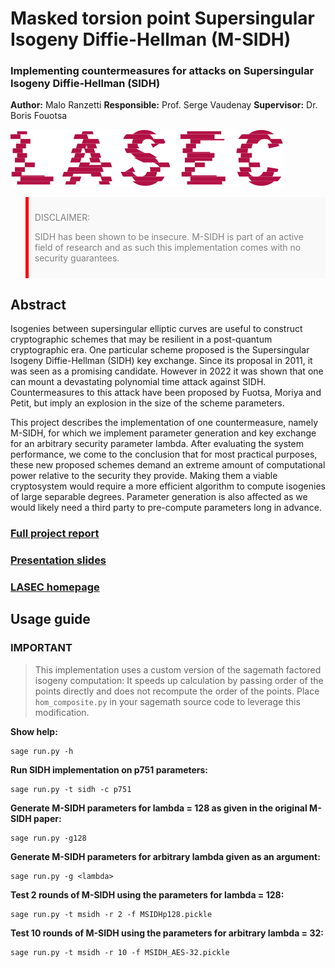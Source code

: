 # Masked torsion point Supersingular Isogeny Diffie-Hellman (M-SIDH)
### Implementing countermeasures for attacks on Supersingular Isogeny Diffie-Hellman (SIDH)

**Author:** Malo Ranzetti
**Responsible:** Prof. Serge Vaudenay
**Supervisor:**  Dr. Boris Fouotsa

![LASEC](./figures/logo_lasec_coul.png)

<blockquote style="border-left: 5px solid #ff0000; background-color: #f9f9f9; color: #808080; padding: 10px;">
    <p>DISCLAIMER:</p>
    <p>SIDH has been shown to be insecure. M-SIDH is part of an active field of research and as such this implementation comes with no security guarantees.</p>
</blockquote>

## Abstract
Isogenies between supersingular elliptic curves are useful to construct cryptographic schemes that may be resilient in a post-quantum cryptographic era. One particular scheme proposed is the Supersingular Isogeny Diffie-Hellman (SIDH) key exchange. Since its proposal in 2011, it was seen as a promising candidate. However in 2022 it was shown that one can mount a devastating polynomial time attack against SIDH. Countermeasures to this attack have been proposed by Fuotsa, Moriya and Petit, but imply an explosion in the size of the scheme parameters. 

This project describes the implementation of one countermeasure, namely M-SIDH, for which we implement parameter generation and key exchange for an arbitrary security parameter lambda. After evaluating the system performance, we come to the conclusion that for most practical purposes, these new proposed schemes demand an extreme amount of computational power relative to the security they provide. Making them a viable cryptosystem would require a more efficient algorithm to compute isogenies of large separable degrees. Parameter generation is also affected as we would likely need a third party to pre-compute parameters long in advance.

### [Full project report](./report.pdf)
### [Presentation slides](./presentation.pdf)
### [LASEC homepage](https://lasec.epfl.ch/)

## Usage guide

### IMPORTANT
> This implementation uses a custom version of the sagemath factored isogeny computation:
> It speeds up calculation by passing order of the points directly and does not recompute the order of the points.
> Place `hom_composite.py` in your sagemath source code to leverage this modification.

**Show help:**
    
    sage run.py -h

**Run SIDH implementation on p751 parameters:**
    
    sage run.py -t sidh -c p751

**Generate M-SIDH parameters for lambda = 128 as given in the original M-SIDH paper:**
    
    sage run.py -g128

**Generate M-SIDH parameters for arbitrary lambda given as an argument:**
    
    sage run.py -g <lambda>

**Test 2 rounds of M-SIDH using the parameters for lambda = 128:**
    
    sage run.py -t msidh -r 2 -f MSIDHp128.pickle

**Test 10 rounds of M-SIDH using the parameters for arbitrary lambda = 32:**
    
    sage run.py -t msidh -r 10 -f MSIDH_AES-32.pickle





